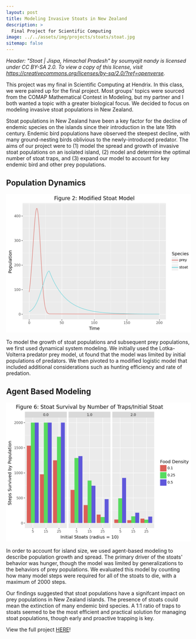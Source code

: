 ```yaml
---
layout: post
title: Modeling Invasive Stoats in New Zealand
description: >
  Final Project for Scientific Computing
image: ../../assets/img/projects/stoats/stoat.jpg
sitemap: false
---
```

*Header: "Stoat | Jispa, Himachal Pradesh" by soumyajit nandy is licensed under CC BY-SA 2.0. To view a copy of this license, visit https://creativecommons.org/licenses/by-sa/2.0/?ref=openverse.*


This project was my final in Scientific Computing at Hendrix. In this class, we were paired up for the final project. Most groups' topics were sourced from the COMAP Mathematical Contest in Modeling, but my partner and I both wanted a topic with a greater biological focus. We decided to focus on modeling invasive stoat populations in New Zealand. 


Stoat populations in New Zealand have been a key factor for the decline of endemic species on the islands since their introduction in the late 19th century. Endemic bird populations have observed the steepest decline, with many ground-nesting birds oblivious to the newly-introduced predator. The aims of our project were to (1) model the spread and growth of invasive stoat populations on an isolated island, (2) model and determine the optimal number of stoat traps, and (3) expand our model to account for key endemic bird and other prey populations. 

## Population Dynamics
![image](../../assets/img/projects/stoats/populationdynamics.png)

To model the growth of stoat populations and subsequent prey populations, we first used dynamical system modeling. We initially used the Lotka-Volterra predator prey model, ut found that the model was limited by initial populations of predators. We then pivoted to a modified logistic model that included additional considerations such as hunting efficiency and rate of predation. 

## Agent Based Modeling
![image2](../../assets/img/projects/stoats/trapping.png)

In order to account for island size, we used agent-based modeling to describe population growth and spread. The primary driver of the stoats' behavior was hunger, though the model was limited by generalizations to the behaviors of prey populations. We evaluated this model by counting how many model steps were required for all of the stoats to die, with a maximum of 2000 steps. 

Our findings suggested that stoat populations have a signifcant impact on prey populations in New Zealand islands. The presence of stoats could mean the extinction of many endemic bird species. A 1:1 ratio of traps to stoats seemed to be the most efficient and practical solution for managing stoat populations, though early and proactive trapping is key. 

View the full project [HERE](https://www.kaggle.com/code/katejackson02/modeling-invasive-stoats-on-new-zealand-islands)!



